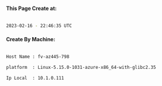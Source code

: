 
   
#### This Page Create at:

```bash

2023-02-16 - 22:46:35 UTC

```

#### Create By Machine:

```bash

Host Name : fv-az445-798

platform  : Linux-5.15.0-1031-azure-x86_64-with-glibc2.35

Ip Local  : 10.1.0.111

```


